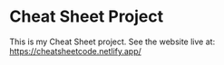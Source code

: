 # Cheat Sheet Project
This is my Cheat Sheet project. 
See the website live at: https://cheatsheetcode.netlify.app/
